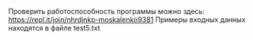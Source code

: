Проверить работоспособность программы можно здесь:
 https://repl.it/join/nhrdjnkp-moskalenko9381
Примеры входных данных находятся в файле test5.txt
